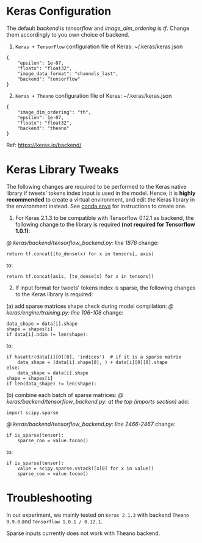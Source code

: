 # Keras Configuration

The default *backend* is *tensorflow* and *image_dim_ordering* is *tf*.
Change them accordingly to you own choice of backend.

1. `Keras + TensorFlow` configuration file of Keras: ~/.keras/keras.json

```
{
    "epsilon": 1e-07,
    "floatx": "float32",
    "image_data_format": "channels_last",
    "backend": "tensorflow"
}
```

2. `Keras + Theano` configuration file of Keras: ~/.keras/keras.json
```
{
    "image_dim_ordering": "th",
    "epsilon": 1e-07,
    "floatx": "float32",
    "backend": "theano"
}
```
Ref: <https://keras.io/backend/>


# Keras Library Tweaks

The following changes are required to be performed to the Keras native library if tweets' tokens index input is used in the model. Hence, it is **highly recommended** to create a virtual environment, and edit the Keras library in the environment instead. See [conda envs](https://conda.io/docs/using/envs.html) for instructions to create one.

1. For Keras 2.1.3 to be compatible with Tensorflow 0.12.1 as backend, the following change to the library is required **(not required for Tensorflow 1.0.1)**:

*@ keras/backend/tensorflow_backend.py: line 1878*
change:
```
return tf.concat([to_dense(x) for x in tensors], axis)
```
to:
```
return tf.concat(axis, [to_dense(x) for x in tensors])
```

2. If input format for tweets' tokens index is sparse, the following changes to the Keras library is required:

(a) add sparse matrices shape check during model compilation:
*@ keras/engine/training.py: line 106-108*
change:
```
data_shape = data[i].shape
shape = shapes[i]
if data[i].ndim != len(shape):
```
to:
```
if hasattr(data[i][0][0], 'indices')  # if it is a sparse matrix
    data_shape = (data[i].shape[0], ) + data[i][0][0].shape
else:
    data_shape = data[i].shape
shape = shapes[i]
if len(data_shape) != len(shape):
```

(b) combine each batch of sparse matrices:
*@ keras/backend/tensorflow_backend.py: at the top (imports section)*
add:
```
import scipy.sparse
```
*@ keras/backend/tensorflow_backend.py: line 2466-2467*
change:
```
if is_sparse(tensor):
    sparse_coo = value.tocoo()
```
to:
```
if is_sparse(tensor):
    value = scipy.sparse.vstack([x[0] for x in value])
    sparse_coo = value.tocoo()
```

# Troubleshooting

In our experiment, we mainly tested on `Keras 2.1.3` with backend `Theano 0.9.0` and `Tensorflow 1.0.1 / 0.12.1`.

Sparse inputs currently does not work with Theano backend.
